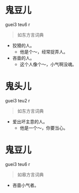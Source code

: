 # 鬼豆儿
guei3 teu6 r
> 如东方言词典
- 狡猾的人。
  - 他是个～，经常捉弄人。
- 吝啬的人。
  - 这个人像个～，小气啊没魂。

# 鬼头儿
guei3 teu2 r
> 如东方言词典
- 爱出坏主意的人。
  - 他是一个～，你要当心。

# 鬼豆儿
guei3 teu6 r
> 如皋方言词典
- 吝啬小气者。

